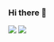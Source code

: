 ### Hi there 👋

<!--
**NikitaPeshko/NikitaPeshko** is a ✨ _special_ ✨ repository because its `README.md` (this file) appears on your GitHub profile.

Here are some ideas to get you started:

- 🔭 I’m currently working on ...
- 🌱 I’m currently learning ...
- 👯 I’m looking to collaborate on ...
- 🤔 I’m looking for help with ...
- 💬 Ask me about ...
- 📫 How to reach me: ...
- 😄 Pronouns: ...
- ⚡ Fun fact: ...
-->
<img src="https://github-readme-stats-eight-theta.vercel.app/api?username=NikitaPeshko&show_icons=true&theme=algolia&include_all_commits=true&count_private=true"/>
<img src="https://github-readme-stats.vercel.app/api/top-langs/?username=NikitaPeshko&layout=compact&langs_count=8&theme=algolia&hide=php,html"/>

